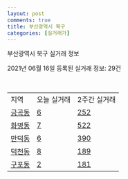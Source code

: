 ```yaml
---
layout: post
comments: true
title: 부산광역시 북구
categories: [실거래가]
---
```


부산광역시 북구 실거래 정보

2021년 06월 16일 등록된 실거래 정보: 29건

<script type="text/javascript">
  google.charts.load('current', {'packages':['corechart']});
  google.charts.setOnLoadCallback(drawChart);

  function drawChart() {
    var data = google.visualization.arrayToDataTable([['거래일', '매매', '전월세', '전매'], ['2021-04', 286, 233, 16], ['2021-03', 19, 98, 0], ['2021-05', 393, 272, 32], ['2021-06', 72, 78, 6], ['2021-02', 0, 29, 0]]);

    var options = {
      title: '최근 유형별 거래량 추이',
      legend: { position: 'bottom' }
    };

    var chart = new google.visualization.LineChart(document.getElementById('columnchart_material'));
    chart.draw(data, (options));
  }
</script>

<div id="columnchart_material" style="width: 450px; margin-left: -35px"></div>
<br>
<table class="sortable">
  <tr>
    <td>지역</td>
    <td>오늘 실거래</td>
    <td>2주간 실거래</td>
  </tr>

  
  <tr class="item">
    <td><a href="2632010100.html">금곡동</a></td>
    <td><a href="2632010100.html">6</a></td>
    <td><a href="2632010100.html">252</a></td>
  </tr>
    

  <tr class="item">
    <td><a href="2632010200.html">화명동</a></td>
    <td><a href="2632010200.html">7</a></td>
    <td><a href="2632010200.html">522</a></td>
  </tr>
    

  <tr class="item">
    <td><a href="2632010300.html">만덕동</a></td>
    <td><a href="2632010300.html">6</a></td>
    <td><a href="2632010300.html">390</a></td>
  </tr>
    

  <tr class="item">
    <td><a href="2632010400.html">덕천동</a></td>
    <td><a href="2632010400.html">8</a></td>
    <td><a href="2632010400.html">189</a></td>
  </tr>
    

  <tr class="item">
    <td><a href="2632010500.html">구포동</a></td>
    <td><a href="2632010500.html">2</a></td>
    <td><a href="2632010500.html">181</a></td>
  </tr>
    


</table>


    